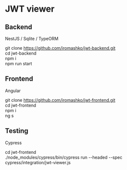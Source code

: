 # JWT viewer

## Backend

NestJS / Sqlite / TypeORM

git clone https://github.com/iromashko/jwt-backend.git \
cd jwt-backend\
npm i \
npm run start

## Frontend

Angular

git clone https://github.com/iromashko/jwt-frontend.git \
cd jwt-frontend \
npm i \
ng s

## Testing

Cypress

cd jwt-frontend \
./node_modules/cypress/bin/cypress run --headed --spec cypress/integration/jwt-viewer.js
